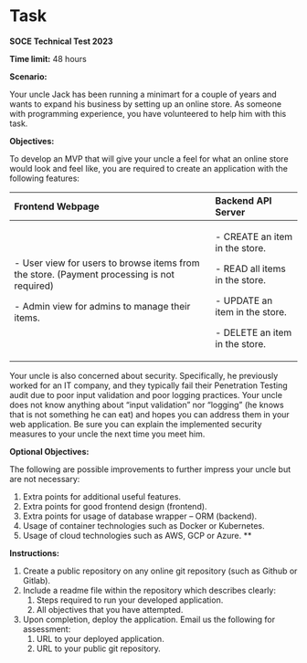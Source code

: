 # Task

**SOCE Technical Test 2023**

**Time limit:** 48 hours

**Scenario:**

Your uncle Jack has been running a minimart for a couple of years and wants to expand his business by setting up an online store. As someone with programming experience, you have volunteered to help him with this task.

**Objectives:**

To develop an MVP that will give your uncle a feel for what an online store would look and feel like, you are required to create an application with the following features:

| Frontend Webpage                                                                                                                                       | Backend API Server                                                                                                                                   |
| :----------------------------------------------------------------------------------------------------------------------------------------------------- | :--------------------------------------------------------------------------------------------------------------------------------------------------- |
| <p>- User view for users to browse items from the store. (Payment processing is not required)</p><p>- Admin view for admins to manage their items.</p> | <p>- CREATE an item in the store.</p><p>- READ all items in the store.</p><p>- UPDATE an item in the store.</p><p>- DELETE an item in the store.</p> |

Your uncle is also concerned about security. Specifically, he previously worked for an IT company, and they typically fail their Penetration Testing audit due to poor input validation and poor logging practices. Your uncle does not know anything about “input validation” nor “logging” (he knows that is not something he can eat) and hopes you can address them in your web application. Be sure you can explain the implemented security measures to your uncle the next time you meet him.

**Optional Objectives:**

The following are possible improvements to further impress your uncle but are not necessary:

1. Extra points for additional useful features.
1. Extra points for good frontend design (frontend).
1. Extra points for usage of database wrapper – ORM (backend).
1. Usage of container technologies such as Docker or Kubernetes.
1. Usage of cloud technologies such as AWS, GCP or Azure.
   \*\*

**Instructions:**

1. Create a public repository on any online git repository (such as Github or Gitlab).
1. Include a readme file within the repository which describes clearly:
   1. Steps required to run your developed application.
   1. All objectives that you have attempted.
1. Upon completion, deploy the application. Email us the following for assessment:
   1. URL to your deployed application.
   1. URL to your public git repository.
